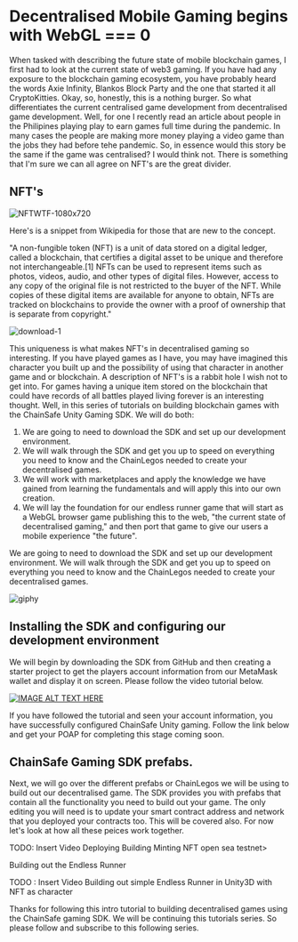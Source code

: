 # Decentralised Mobile Gaming begins with WebGL === 0

When tasked with describing the future state of mobile blockchain games, I first had to look at the current state of web3 gaming. If you have had any exposure to the blockchain gaming ecosystem, you have probably heard the words Axie Infinity, Blankos Block Party and the one that started it all CryptoKitties. Okay, so, honestly, this is a nothing burger. So what differentiates the current centralised game development from decentralised game development. Well, for one I recently read an article about people in the Philipines playing play to earn games full time during the pandemic. In many cases the people are making more money playing a video game than the jobs they had before tehe pandemic. So, in essence would this story be the same if the game was centralised? I would think not. There is something that I'm sure we can all agree on NFT's are the great divider. 

## NFT's


![NFTWTF-1080x720](https://user-images.githubusercontent.com/681817/135502611-174c0589-d890-41d9-805b-fcb0a4bb237b.jpg?style=centerme)


Here's is a snippet from Wikipedia for those that are new to the concept.

"A non-fungible token (NFT) is a unit of data stored on a digital ledger, called a blockchain, that certifies a digital asset to be unique and therefore not interchangeable.[1] NFTs can be used to represent items such as photos, videos, audio, and other types of digital files. However, access to any copy of the original file is not restricted to the buyer of the NFT. While copies of these digital items are available for anyone to obtain, NFTs are tracked on blockchains to provide the owner with a proof of ownership that is separate from copyright."


![download-1](https://user-images.githubusercontent.com/681817/135503588-540e5964-3184-44a0-84a5-d29ebc9238d8.jpg)



This uniqueness is what makes NFT's in decentralised gaming so interesting. If you have played games as I have, you may have imagined this character you built up and the possibility of using that character in another game and or blockchain. A description of NFT's is a rabbit hole I wish not to get into. For games having a unique item stored on the blockchain that could have records of all battles played living forever is an interesting thought. Well, in this series of tutorials on building blockchain games with the ChainSafe Unity Gaming SDK. We will do both:

1. We are going to need to download the SDK and set up our development environment.
2. We will walk through the SDK and get you up to speed on everything you need to know and the ChainLegos needed to create your decentralised games.
3. We will work with marketplaces and apply the knowledge we have gained from learning the fundamentals and will apply this into our own creation.
4. We will lay the foundation for our endless runner game that will start as a WebGL browser game publishing this to the web, "the current state of decentralised gaming," and then port that game to give our users a mobile experience "the future".


We are going to need to download the SDK and set up our development environment.
We will walk through the SDK and get you up to speed on everything you need to know and the ChainLegos needed to create your decentralised games.

![giphy](https://user-images.githubusercontent.com/681817/135502868-a40e1355-d1d2-4253-b457-f12b84c54cd5.gif?style=centerme)

## Installing the SDK and configuring our development environment

We will begin by downloading the SDK from GitHub and then creating a starter project to get the players account information from our MetaMask wallet and display it on screen. Please follow the video tutorial below.

[![IMAGE ALT TEXT HERE](https://img.youtube.com/vi/8UHLtXWJdt8/0.jpg)](https://www.youtube.com/watch?v=8UHLtXWJdt8)

If you have followed the tutorial and seen your account information, you have successfully configured ChainSafe Unity gaming. Follow the link below and get your POAP for completing this stage coming soon.


## ChainSafe Gaming SDK prefabs.

Next, we will go over the different prefabs or ChainLegos we will be using to build out our decentralised game. The SDK provides you with prefabs that contain all the functionality you need to build out your game. The only editing you will need is to update your smart contract address and network that you deployed your contracts too. This will be covered also. For now let's look at how all these peices work together.


TODO: Insert Video Deploying Building Minting NFT open sea testnet>

Building out the Endless Runner

TODO : Insert Video Building out simple Endless Runner in Unity3D with NFT as character


Thanks for following this intro tutorial to building decentralised games using the ChainSafe gaming SDK. We will be continuing this tutorials series. So please follow and subscribe to this following series.


